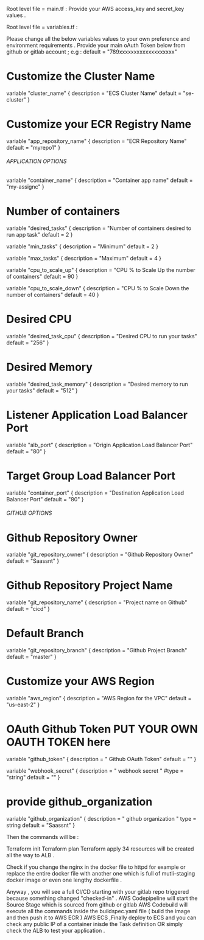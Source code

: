 Root level file = main.tf :
Provide your AWS access_key and secret_key values .
 

Root level file = variables.tf :

Please change all the below variables values to your own preference and environment requirements .
Provide your main oAuth Token below  from github or gitlab account ; e.g : default = "789xxxxxxxxxxxxxxxxxxx"

# Customize the Cluster Name
variable "cluster_name" {
  description = "ECS Cluster Name"
  default     = "se-cluster"
}

# Customize your ECR Registry Name
variable "app_repository_name" {
  description = "ECR Repository Name"
  default     = "myrepo1"
}

###### APPLICATION OPTIONS  ######
variable "container_name" {
  description = "Container app name"
  default     = "my-assignc"
}

# Number of containers
variable "desired_tasks" {
  description = "Number of containers desired to run app task"
  default     = 2
}

variable "min_tasks" {
  description = "Minimum"
  default     = 2
}

variable "max_tasks" {
  description = "Maximum"
  default     = 4
}

variable "cpu_to_scale_up" {
  description = "CPU % to Scale Up the number of containers"
  default     = 90
}

variable "cpu_to_scale_down" {
  description = "CPU % to Scale Down the number of containers"
  default     = 40
}

# Desired CPU
variable "desired_task_cpu" {
  description = "Desired CPU to run your tasks"
  default     = "256"
}

# Desired Memory
variable "desired_task_memory" {
  description = "Desired memory to run your tasks"
  default     = "512"
}

# Listener Application Load Balancer Port
variable "alb_port" {
  description = "Origin Application Load Balancer Port"
  default     = "80"
}

# Target Group Load Balancer Port
variable "container_port" {
  description = "Destination Application Load Balancer Port"
  default     = "80"
}

###### GITHUB OPTIONS  ######

# Github Repository Owner
variable "git_repository_owner" {
  description = "Github Repository Owner"
  default     = "Saassnt"
}

# Github Repository Project Name
variable "git_repository_name" {
  description = "Project name on Github"
  default     = "cicd"
}

# Default Branch
variable "git_repository_branch" {
  description = "Github Project Branch"
  default     = "master"
}

# Customize your AWS Region
variable "aws_region" {
  description = "AWS Region for the VPC"
  default     = "us-east-2"
}

# OAuth Github Token PUT YOUR OWN OAUTH TOKEN here 
variable "github_token" {
  description = " Github OAuth Token"
  default = ""
}

variable "webhook_secret" {
    description = " webhook secret "
    #type = "string"
    default = ""
}

# provide github_organization
variable "github_organization" {
    description = " github organization "
    type = string
    default = "Saassnt"
}



Then the commands will be :

Terraform init 
Terraform plan
Terraform apply 34 resources will be created all the way to ALB .

Check if you change the nginx in the docker file to httpd for example or replace the entire docker file with another 
one which is full of mutli-staging docker image or even one lengthy dockerfile .

Anyway , you will see a full CI/CD starting with your gitlab repo triggered because something changed "checked-in" .
AWS Codepipeline will start the Source Stage which is sourced from github or gitlab 
AWS Codebuild will execute all the commands inside the buildspec.yaml file ( build the image and then push it to AWS ECR )
AWS ECS ,Finally deploy to ECS and you can check any public IP of a container inisde the Task definition OR simply check the ALB to test your application .


